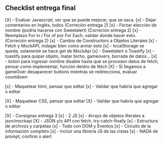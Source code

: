 ## Checklist entrega final

[X] - Evaluar Javascript, ver que se puede mejorar, que se saca.
    [x] - Dejar comentarios en Inglés, todos (Correción entrega 2)
    [x] - Forzar elección de nombre (podría hacerse con Sweetalert) (Correción entrega 2)
    [x] - Reemplazo For in / For of por For Each, validar donde hacer esto. (Correción entrega 2)
    [x] - Cambio de Constructors a Objetos Literales
    [x] - Fetch y MockAPI, indagar bien como armar esto
    [x] - localStorage se queda, solamente se hace get de MockApi
    [x] - Sweetalert o Toastify
    [x] - toastify para quipar objeto, matar bicho, gameovers, borrada de datos...
    [x] - boton para ingresar nombre disable hasta que se procesen datos de fetch, pensar como implementar, función dentro de fetch
    [X] - Si llegamos a gameOver desaparecer buttons mientras se redirecciona, evaluar countdown
    
[x] - Maquetear html, pensar que editar
    [x] - Validar que habría que agregar o editar
    
[X] - Maquetear CSS, pensar que editar
    [X] - Validar que habría que agregar o editar
    
[X] - Consignas entrega 3
    [x] - 2 JS
    [x] - Arrays de objetos literales a json/mockapi
    [X] - JSON y/o API con fetch, try-catch-finally
    [x] - Estructura de archivos y carpetas
    [x] - Todo con DOM y Eventos
    [x] - Circuito de la información completo
    [x] - Incluir una librería JS de las vistas
    [x] - NADA de prompt, confirm o alert




    